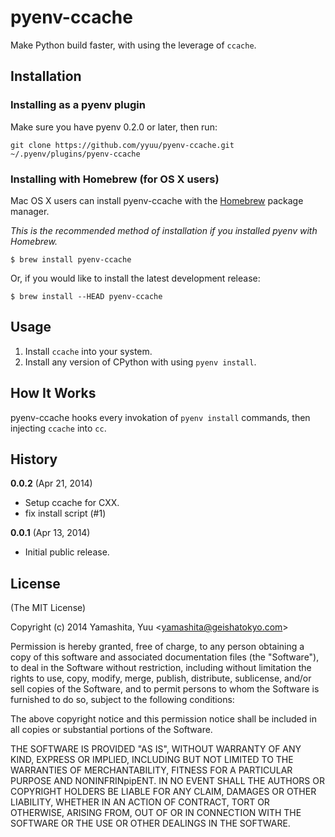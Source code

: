 # pyenv-ccache

Make Python build faster, with using the leverage of `ccache`.

## Installation

### Installing as a pyenv plugin

Make sure you have pyenv 0.2.0 or later, then run:

    git clone https://github.com/yyuu/pyenv-ccache.git ~/.pyenv/plugins/pyenv-ccache


### Installing with Homebrew (for OS X users)

Mac OS X users can install pyenv-ccache with the
[Homebrew](http://brew.sh) package manager.

*This is the recommended method of installation if you installed pyenv
 with Homebrew.*

```
$ brew install pyenv-ccache
```

Or, if you would like to install the latest development release:

```
$ brew install --HEAD pyenv-ccache
```

## Usage

1. Install `ccache` into your system.
2. Install any version of CPython with using `pyenv install`.

## How It Works

pyenv-ccache hooks every invokation of `pyenv install` commands, then injecting `ccache` into `cc`.

## History

**0.0.2** (Apr 21, 2014)

* Setup ccache for CXX.
* fix install script (#1)

**0.0.1** (Apr 13, 2014)

* Initial public release.

## License

(The MIT License)

Copyright (c) 2014 Yamashita, Yuu <<yamashita@geishatokyo.com>>

Permission is hereby granted, free of charge, to any person obtaining
a copy of this software and associated documentation files (the
"Software"), to deal in the Software without restriction, including
without limitation the rights to use, copy, modify, merge, publish,
distribute, sublicense, and/or sell copies of the Software, and to
permit persons to whom the Software is furnished to do so, subject to
the following conditions:

The above copyright notice and this permission notice shall be
included in all copies or substantial portions of the Software.

THE SOFTWARE IS PROVIDED "AS IS", WITHOUT WARRANTY OF ANY KIND,
EXPRESS OR IMPLIED, INCLUDING BUT NOT LIMITED TO THE WARRANTIES OF
MERCHANTABILITY, FITNESS FOR A PARTICULAR PURPOSE AND
NONINFRINpipENT. IN NO EVENT SHALL THE AUTHORS OR COPYRIGHT HOLDERS BE
LIABLE FOR ANY CLAIM, DAMAGES OR OTHER LIABILITY, WHETHER IN AN ACTION
OF CONTRACT, TORT OR OTHERWISE, ARISING FROM, OUT OF OR IN CONNECTION
WITH THE SOFTWARE OR THE USE OR OTHER DEALINGS IN THE SOFTWARE.
